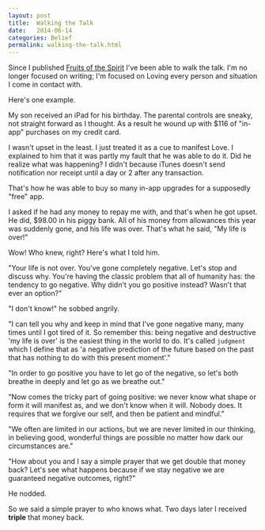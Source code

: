 ```yaml
---
layout: post
title:  Walking the Talk
date:   2014-06-14
categories: Belief
permalink: walking-the-talk.html
---
```

Since I published [Fruits of the Spirit][leanpub] I've been able to walk the talk. I'm no longer focused on writing; I'm focused on Loving every person and situation I come in contact with.

Here's one example.

My son received an iPad for his birthday. The parental controls are sneaky, not straight forward as I thought. As a result he wound up with $116 of "in-app" purchases on my credit card.

I wasn't upset in the least. I just treated it as a cue to manifest Love. I explained to him that it was partly my fault that he was able to do it. Did he realize what was happening? I didn't because iTunes doesn't send notification nor receipt until a day or 2 after any transaction.

That's how he was able to buy so many in-app upgrades for a supposedly "free" app.

I asked if he had any money to repay me with, and that's when he got upset. He did, $98.00 in his piggy bank. All of his money from allowances this year was suddenly gone, and his life was over. That's what he said, "My life is over!"

Wow! Who knew, right? Here's what I told him.

"Your life is not over. You've gone completely negative. Let's stop and discuss why. You're having the classic problem that all of humanity has: the tendency to go negative. Why didn't you go positive instead? Wasn't that ever an option?"

"I don't know!" he sobbed angrily.

"I can tell you why and keep in mind that I've gone negative many, many times until I got tired of it. So remember this: being negative and destructive 'my life is over' is the easiest thing in the world to do. It's called `judgment` which I define that as 'a negative prediction of the future based on the past that has nothing to do with this present moment'."

"In order to go positive you have to let go of the negative, so let's both breathe in deeply and let go as we breathe out."

"Now comes the tricky part of going positive: we never know what shape or form it will manifest as, and we don't know when it will. Nobody does. It requires that we forgive our self, and then be patient and mindful."

"We often are limited in our actions, but we are never limited in our thinking, in believing good, wonderful things are possible no matter how dark our circumstances are."

"How about you and I say a simple prayer that we get double that money back? Let's see what happens because if we stay negative we are guaranteed negative outcomes, right?"

He nodded.

So we said a simple prayer to who knows what. Two days later I received **triple** that money back.

[leanpub]: https://leanpub.com/fruitsofthespirit